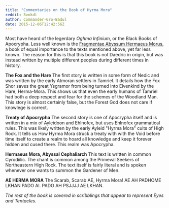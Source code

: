 ```yaml
---
title: "Commentaries on the Book of Hyrma Mora"
reddit: 3vnkdt
author: Commander-Gro-Badul
date: 2015-12-06T12:42:56Z
---
```


Most have heard of the legerdary *Oghma Infinium*, or the Black Books of  Apocrypha. Less well known is the [Fragmentae Abyssum Hermaeus Morus](http://www.uesp.net/wiki/Online:Fragmentae_Abyssum_Hermaeus_Morus), a book of equal importance to the texts mentioned above, yet far less known. The reason for this is that this book is not Daedric in origin, but was instead written by multiple different peoples during different times in history.

**The Fox and the Hare**
The first story is written in some form of Nedic and was written by the early Atmoran settlers in Tamriel. It details how the Fox Shor saves the great Ysgramor from being turned into Elvenkind by the Hare, Herma-Mora. This shows us that even the early humans of Tamriel had both a deep respect and fear for the schemes of the Woodland Man. This story is almost certainly false, but the Forest God does not care if knowlege is correct.

**Treaty of Apocrypha**
The second story is one of Apocrypha itself and is written in a mix of Ayleidoon and Ehlnofex, but uses Ehlnofex grammatical rules. This was likely written by the early Ayleid "Hyrma Mora" cults of High Rock. It tells us How Hyrma Mora struck a treaty with with the Void before time itself to create a realm to hoard all knowledge and keep it forever hidden and cused there. This realm was Apocrypha.

**Hermaeus Mora, Abyssal Cephaliarch**
This text is written in common Cyrodiilic. The chant is common among the Primeval Seekers of Northeastern High Rock. The text itself is fairly literal and is spoken whenever one wants to summon the Gardener of Men.

**AE HERMA MORA**
The Scarab, Scarab AE, Hyrma Mora! AE AH PADHOME LKHAN PADO AI. PADO AH PSJJJJ AE LKHAN.

*The rest of the book is covered in scribblings that appear to represent  Eyes and Tentacles.*


